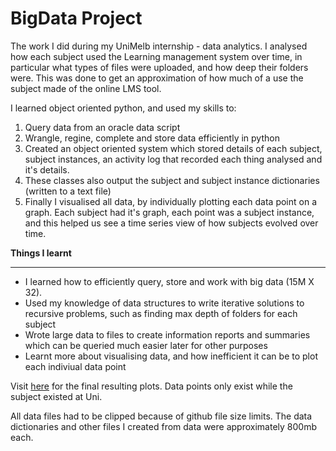 BigData Project
===============
The work I did during my UniMelb internship - data analytics. I analysed how each subject used the Learning management system over time, in particular what types of files were uploaded, and how deep their folders were. This was done to get an approximation of how much of a use the subject made of the online LMS tool.

I learned object oriented python, and used my skills to:

1. Query data from an oracle data script
1. Wrangle, regine, complete and store data efficiently in python
1. Created an object oriented system which stored details of each subject, subject instances, an activity log that recorded each thing analysed and it's details.
1. These classes also output the subject and subject instance dictionaries (written to a text file)
1. Finally I visualised all data, by individually plotting each data point on a graph. Each subject had it's graph, each point was a subject instance, and this helped us see a time series view of how subjects evolved over time.

<b> Things I learnt </b>
<hr>
<ul>
  <li>I learned how to efficiently query, store and work with big data (15M X 32). </li>
  <li>Used my knowledge of data structures to write iterative solutions to recursive problems, such as finding max depth of folders for each subject</li>
  <li>Wrote large data to files to create information reports and summaries which can be queried much easier later for other purposes</li>
  <li>Learnt more about visualising data, and how inefficient it can be to plot each indiviual data point</li>
 </ul>
 
<p>Visit <a href="https://github.com/extragravee/extraGravee/tree/master/subjectInstanceDepth/plots_SPUD">here</a> for the final resulting plots. Data points only exist while the subject existed at Uni. </p>
 
<p>All data files had to be clipped because of github file size limits. The data dictionaries and other files I created from data were approximately 800mb each.</p>




